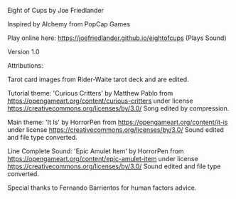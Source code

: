 Eight of Cups by Joe Friedlander

Inspired by Alchemy from PopCap Games

Play online here: https://joefriedlander.github.io/eightofcups (Plays Sound)

Version 1.0


Attributions:

Tarot card images from Rider-Waite tarot deck and are edited.

Tutorial theme: 'Curious Critters' by Matthew Pablo from
https://opengameart.org/content/curious-critters
under license https://creativecommons.org/licenses/by/3.0/
Song edited by compression.

Main theme: 'It Is' by HorrorPen from
https://opengameart.org/content/it-is
under license https://creativecommons.org/licenses/by/3.0/
Sound edited and file type converted.

Line Complete Sound: 'Epic Amulet Item' by HorrorPen from
https://opengameart.org/content/epic-amulet-item
under license https://creativecommons.org/licenses/by/3.0/
Sound edited and file type converted.

Special thanks to Fernando Barrientos for human factors advice.

